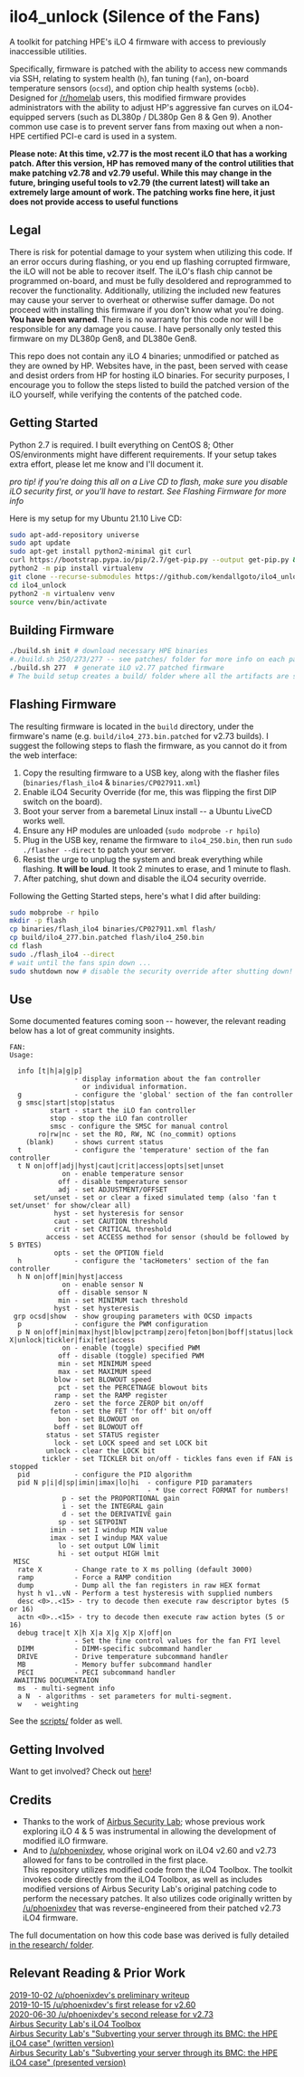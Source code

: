 # ilo4_unlock (Silence of the Fans)
A toolkit for patching HPE's iLO 4 firmware with access to previously inaccessible utilities.

Specifically, firmware is patched with the ability to access new commands via SSH, relating to system health (`h`), fan tuning (`fan`), on-board temperature sensors (`ocsd`), and option chip health systems (`ocbb`). Designed for [/r/homelab](https://reddit.com/r/homelab) users, this modified firmware provides administrators with the ability to adjust HP's aggressive fan curves on iLO4-equipped servers (such as DL380p / DL380p Gen 8 & Gen 9). Another common use case is to prevent server fans from maxing out when a non-HPE certified PCI-e card is used in a system.

**Please note: At this time, v2.77 is the most recent iLO that has a working patch. After this version, HP has removed many of the control utilities that make patching v2.78 and v2.79 useful. While this may change in the future, bringing useful tools to v2.79 (the current latest) will take an extremely large amount of work. The patching works fine here, it just does not provide access to useful functions**

## Legal
There is risk for potential damage to your system when utilizing this code. If an error occurs during flashing, or you end up flashing corrupted firmware, the iLO will not be able to recover itself. The iLO's flash chip cannot be programmed on-board, and must be fully desoldered and reprogrammed to recover the functionality. Additionally, utilizing the included new features may cause your server to overheat or otherwise suffer damage. Do not proceed with installing this firmware if you don't know what you're doing. **You have been warned**. There is no warranty for this code nor will I be responsible for any damage you cause. I have personally only tested this firmware on my DL380p Gen8, and DL380e Gen8.

This repo does not contain any iLO 4 binaries; unmodified or patched as they are owned by HP. Websites have, in the past, been served with cease and desist orders from HP for hosting iLO binaries. For security purposes, I encourage you to follow the steps listed to build the patched version of the iLO yourself, while verifying the contents of the patched code.

## Getting Started
Python 2.7 is required. I built everything on CentOS 8; Other OS/environments might have different requirements. If your setup takes extra effort, please let me know and I'll document it.

_pro tip! if you're doing this all on a Live CD to flash, make sure you disable iLO security first, or you'll have to restart. See Flashing Firmware for more info_

Here is my setup for my Ubuntu 21.10 Live CD:
```bash
sudo apt-add-repository universe
sudo apt update
sudo apt-get install python2-minimal git curl
curl https://bootstrap.pypa.io/pip/2.7/get-pip.py --output get-pip.py && sudo python2 get-pip.py
python2 -m pip install virtualenv
git clone --recurse-submodules https://github.com/kendallgoto/ilo4_unlock.git
cd ilo4_unlock
python2 -m virtualenv venv
source venv/bin/activate
```

## Building Firmware
``` bash
./build.sh init # download necessary HPE binaries
#./build.sh 250/273/277 -- see patches/ folder for more info on each patch!
./build.sh 277  # generate iLO v2.77 patched firmware
# The build setup creates a build/ folder where all the artifacts are stored. The final firmware location will be printed at the end of the script, if no errors are produced first.
```
## Flashing Firmware
The resulting firmware is located in the `build` directory, under the firmware's name (e.g. `build/ilo4_273.bin.patched` for v2.73 builds). I suggest the following steps to flash the firmware, as you cannot do it from the web interface:
1. Copy the resulting firmware to a USB key, along with the flasher files (`binaries/flash_ilo4` & `binaries/CP027911.xml`)
2. Enable iLO4 Security Override (for me, this was flipping the first DIP switch on the board).
3. Boot your server from a baremetal Linux install -- a Ubuntu LiveCD works well.
4. Ensure any HP modules are unloaded (`sudo modprobe -r hpilo`)
5. Plug in the USB key, rename the firmware to `ilo4_250.bin`, then run `sudo ./flasher --direct` to patch your server.
6. Resist the urge to unplug the system and break everything while flashing. **It will be loud**. It took 2 minutes to erase, and 1 minute to flash.
7. After patching, shut down and disable the iLO4 security override.

Following the Getting Started steps, here's what I did after building:
```bash
sudo mobprobe -r hpilo
mkdir -p flash
cp binaries/flash_ilo4 binaries/CP027911.xml flash/
cp build/ilo4_277.bin.patched flash/ilo4_250.bin
cd flash
sudo ./flash_ilo4 --direct
# wait until the fans spin down ...
sudo shutdown now # disable the security override after shutting down!
```


## Use
Some documented features coming soon -- however, the relevant reading below has a lot of great community insights.

```
FAN:
Usage:

  info [t|h|a|g|p]
                - display information about the fan controller
                  or individual information.
  g             - configure the 'global' section of the fan controller
  g smsc|start|stop|status
          start - start the iLO fan controller
          stop - stop the iLO fan controller
          smsc - configure the SMSC for manual control
       ro|rw|nc - set the RO, RW, NC (no_commit) options
    (blank)     - shows current status
  t             - configure the 'temperature' section of the fan controller
  t N on|off|adj|hyst|caut|crit|access|opts|set|unset
             on - enable temperature sensor
            off - disable temperature sensor
            adj - set ADJUSTMENT/OFFSET
      set/unset - set or clear a fixed simulated temp (also 'fan t set/unset' for show/clear all)
           hyst - set hysteresis for sensor
           caut - set CAUTION threshold
           crit - set CRITICAL threshold
         access - set ACCESS method for sensor (should be followed by 5 BYTES)
           opts - set the OPTION field
  h             - configure the 'tacHometers' section of the fan controller
  h N on|off|min|hyst|access
             on - enable sensor N
            off - disable sensor N
            min - set MINIMUM tach threshold
           hyst - set hysteresis
 grp ocsd|show  - show grouping parameters with OCSD impacts
  p             - configure the PWM configuration
  p N on|off|min|max|hyst|blow|pctramp|zero|feton|bon|boff|status|lock X|unlock|tickler|fix|fet|access
             on - enable (toggle) specified PWM
            off - disable (toggle) specified PWM
            min - set MINIMUM speed
            max - set MAXIMUM speed
           blow - set BLOWOUT speed
            pct - set the PERCETNAGE blowout bits
           ramp - set the RAMP register
           zero - set the force ZEROP bit on/off
          feton - set the FET 'for off' bit on/off
            bon - set BLOWOUT on
           boff - set BLOWOUT off
         status - set STATUS register
           lock - set LOCK speed and set LOCK bit
         unlock - clear the LOCK bit
        tickler - set TICKLER bit on/off - tickles fans even if FAN is stopped
  pid           - configure the PID algorithm
  pid N p|i|d|sp|imin|imax|lo|hi  - configure PID paramaters
                                  - * Use correct FORMAT for numbers!
             p - set the PROPORTIONAL gain
             i - set the INTEGRAL gain
             d - set the DERIVATIVE gain
            sp - set SETPOINT
          imin - set I windup MIN value
          imax - set I windup MAX value
            lo - set output LOW limit
            hi - set output HIGH lmit
 MISC
  rate X        - Change rate to X ms polling (default 3000)
  ramp          - Force a RAMP condition
  dump          - Dump all the fan registers in raw HEX format
  hyst h v1..vN - Perform a test hysteresis with supplied numbers
  desc <0>..<15> - try to decode then execute raw descriptor bytes (5 or 16)
  actn <0>..<15> - try to decode then execute raw action bytes (5 or 16)
  debug trace|t X|h X|a X|g X|p X|off|on
                - Set the fine control values for the fan FYI level
  DIMM          - DIMM-specific subcommand handler
  DRIVE         - Drive temperature subcommand handler
  MB            - Memory buffer subcommand handler
  PECI          - PECI subcommand handler
 AWAITING DOCUMENTAION
  ms  - multi-segment info
  a N  - algorithms - set parameters for multi-segment.
  w   - weighting
```
See the [scripts/](scripts/readme.md) folder as well.
## Getting Involved
Want to get involved? Check out [here](CONTRIBUTING.md)!

## Credits
- Thanks to the work of [Airbus Security Lab](https://github.com/airbus-seclab/ilo4_toolbox); whose previous work exploring iLO 4 & 5 was instrumental in allowing the development of modified iLO firmware.
- And to [/u/phoenixdev](https://www.reddit.com/user/phoenixdev), whose original work on iLO4 v2.60 and v2.73 allowed for fans to be controlled in the first place.  
This repository utilizes modified code from the iLO4 Toolbox. The toolkit invokes code directly from the iLO4 Toolbox, as well as includes modified versions of Airbus Security Lab's original patching code to perform the necessary patches. It also utilizes code originally written by [/u/phoenixdev](https://www.reddit.com/user/phoenixdev) that was reverse-engineered from their patched v2.73 iLO4 firmware.

The full documentation on how this code base was derived is fully detailed [in the research/ folder](research/readme.md).

## Relevant Reading & Prior Work
[2019-10-02 /u/phoenixdev's preliminary writeup](https://www.reddit.com/r/homelab/comments/dc7dbc/silence_of_the_fans_preliminary_success_with/)  
[2019-10-15 /u/phoenixdev's first release for v2.60](https://www.reddit.com/r/homelab/comments/di3vrk/silence_of_the_fans_controlling_hp_server_fans/)  
[2020-06-30 /u/phoenixdev's second release for v2.73](https://www.reddit.com/r/homelab/comments/di3vrk/silence_of_the_fans_controlling_hp_server_fans/)  
[Airbus Security Lab's iLO4 Toolbox](https://github.com/airbus-seclab/ilo4_toolbox)  
[Airbus Security Lab's "Subverting your server through its BMC: the HPE iLO4 case" (written version)](https://airbus-seclab.github.io/ilo/SSTIC2018-Article-subverting_your_server_through_its_bmc_the_hpe_ilo4_case-gazet_perigaud_czarny.pdf)  
[Airbus Security Lab's "Subverting your server through its BMC: the HPE iLO4 case" (presented version)](https://airbus-seclab.github.io/ilo/RECONBRX2018-Slides-Subverting_your_server_through_its_BMC_the_HPE_iLO4_case-perigaud-gazet-czarny.pdf)  
